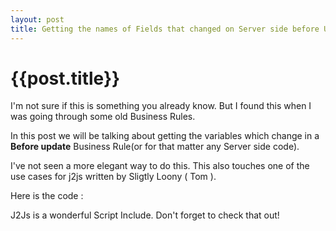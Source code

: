 ```yaml
---
layout: post
title: Getting the names of Fields that changed on Server side before Update
--- 
```




 {{post.title}}
======================================================




I'm not sure if this is something you already know. But I found this when I was going through some old Business Rules.

In this post we will be talking about getting the variables which change in a **Before update** Business Rule(or for that matter any Server side code).

I've not seen a more elegant way to do this. This also touches one of the use cases for j2js written by Sligtly Loony ( Tom ).

Here is the code : 

<script src="https://gist.github.com/abhididdigi/11226875.js"></script>

J2Js is a wonderful Script Include. Don't forget to check that out!